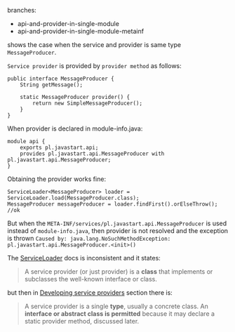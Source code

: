 branches:
- api-and-provider-in-single-module
- api-and-provider-in-single-module-metainf

shows the case when the service and provider is same type `MessageProducer`.

`Service provider` is provided by `provider method` as follows:

```
public interface MessageProducer {
    String getMessage();

    static MessageProducer provider() {
        return new SimpleMessageProducer();
    }
}
```

When provider is declared in module-info.java:

```
module api {
    exports pl.javastart.api;
    provides pl.javastart.api.MessageProducer with pl.javastart.api.MessageProducer;
}
```

Obtaining the provider works fine:

```
ServiceLoader<MessageProducer> loader = ServiceLoader.load(MessageProducer.class);
MessageProducer messageProducer = loader.findFirst().orElseThrow(); //ok
```

But when the `META-INF/services/pl.javastart.api.MessageProducer` is used instead of `module-info.java`,
then provider is not resolved and the exception is thrown
`Caused by: java.lang.NoSuchMethodException: pl.javastart.api.MessageProducer.<init>()`

The [ServiceLoader](https://docs.oracle.com/en/java/javase/19/docs/api/java.base/java/util/ServiceLoader.html) docs is inconsistent and it states:
> A service provider (or just provider) is a **class** that implements or subclasses the well-known interface or class.

but then in [Developing service providers](https://docs.oracle.com/en/java/javase/19/docs/api/java.base/java/util/ServiceLoader.html#developing-service-providers) section there is:
> A service provider is a single **type**, usually a concrete class. An **interface or abstract class is permitted** because it may declare a static provider method, discussed later.



